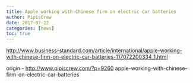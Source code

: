 ```yaml
---
title: Apple working with Chinese firm on electric car batteries
author: PipisCrew
date: 2017-07-22
categories: [news]
toc: true
---
```


http://www.business-standard.com/article/international/apple-working-with-chinese-firm-on-electric-car-batteries-117072200334_1.html

origin - http://www.pipiscrew.com/?p=9260 apple-working-with-chinese-firm-on-electric-car-batteries